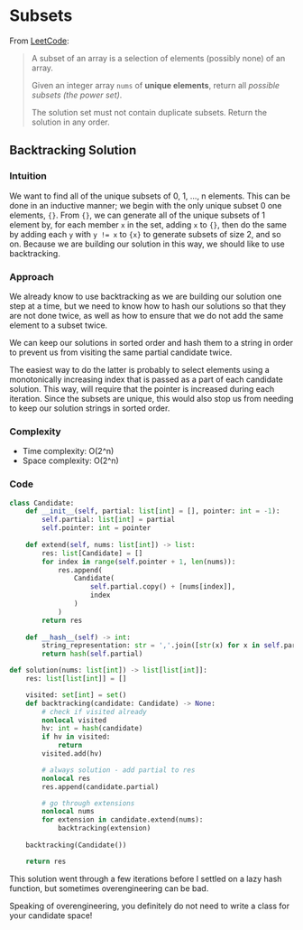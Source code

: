 # Subsets

From [LeetCode](https://leetcode.com/problems/subsets/description/):

> A subset of an array is a selection of elements (possibly none) of an array.
> 
> Given an integer array `nums` of **unique elements**, return all *possible subsets (the power set)*.
> 
> The solution set must not contain duplicate subsets. Return the solution in any order.

## Backtracking Solution

### Intuition

We want to find all of the unique subsets of 0, 1, ..., n elements. This can be done in an inductive manner; we begin with the only unique subset 0 one elements, `{}`. From `{}`, we can generate all of the unique subsets of 1 element by, for each member `x` in the set, adding `x` to `{}`, then do the same by adding each `y` with `y != x` to `{x}` to generate subsets of size 2, and so on. Because we are building our solution in this way, we should like to use backtracking.

### Approach

We already know to use backtracking as we are building our solution one step at a time, but we need to know how to hash our solutions so that they are not done twice, as well as how to ensure that we do not add the same element to a subset twice.

We can keep our solutions in sorted order and hash them to a string in order to prevent us from visiting the same partial candidate twice.

The easiest way to do the latter is probably to select elements using a monotonically increasing index that is passed as a part of each candidate solution. This way, will require that the pointer is increased during each iteration. Since the subsets are unique, this would also stop us from needing to keep our solution strings in sorted order.

### Complexity

- Time complexity: O(2^n)
- Space complexity: O(2^n)

### Code

```python
class Candidate:
    def __init__(self, partial: list[int] = [], pointer: int = -1):
        self.partial: list[int] = partial
        self.pointer: int = pointer
    
    def extend(self, nums: list[int]) -> list:
        res: list[Candidate] = []
        for index in range(self.pointer + 1, len(nums)):
            res.append(
                Candidate(
                    self.partial.copy() + [nums[index]],
                    index
                )
            )
        return res
    
    def __hash__(self) -> int:
        string_representation: str = ','.join([str(x) for x in self.partial])
        return hash(self.partial)

def solution(nums: list[int]) -> list[list[int]]:
    res: list[list[int]] = []

    visited: set[int] = set()
    def backtracking(candidate: Candidate) -> None:
        # check if visited already
        nonlocal visited
        hv: int = hash(candidate)
        if hv in visited:
            return
        visited.add(hv)

        # always solution - add partial to res
        nonlocal res
        res.append(candidate.partial)

        # go through extensions
        nonlocal nums
        for extension in candidate.extend(nums):
            backtracking(extension)
    
    backtracking(Candidate())

    return res
```

This solution went through a few iterations before I settled on a lazy hash function, but sometimes overengineering can be bad.

Speaking of overengineering, you definitely do not need to write a class for your candidate space!

